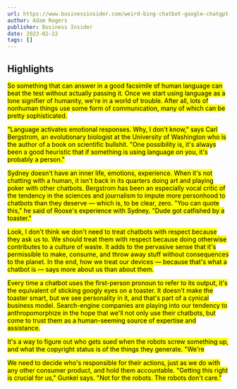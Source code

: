 ```yaml
---
url: https://www.businessinsider.com/weird-bing-chatbot-google-chatgpt-alive-conscious-sentient-ethics-2023-2
author: Adam Rogers
publisher: Business Insider
date: 2023-02-22
tags: []
---
```


## Highlights
<mark>So something that can answer in a good facsimile of human language can beat the test without actually passing it. Once we start using language as a lone signifier of humanity, we're in a world of trouble. After all, lots of nonhuman things use some form of communication, many of which can be pretty sophisticated.</mark>

<mark>"Language activates emotional responses. Why, I don't know," says Carl Bergstrom, an evolutionary biologist at the University of Washington who is the author of a book on scientific bullshit. "One possibility is, it's always been a good heuristic that if something is using language on you, it's probably a person."</mark>

<mark>Sydney doesn't have an inner life, emotions, experience. When it's not chatting with a human, it isn't back in its quarters doing art and playing poker with other chatbots. Bergstrom has been an especially vocal critic of the tendency in the sciences and journalism to impute more personhood to chatbots than they deserve — which is, to be clear, zero. "You can quote this," he said of Roose's experience with Sydney. "Dude got catfished by a toaster."</mark>

<mark>Look, I don't think we don't need to treat chatbots with respect because they ask us to. We should treat them with respect because doing otherwise contributes to a culture of waste. It adds to the pervasive sense that it's permissible to make, consume, and throw away stuff without consequences to the planet. In the end, how we treat our devices — because that's what a chatbot is — says more about us than about them.</mark>

<mark>Every time a chatbot uses the first-person pronoun to refer to its output, it's the equivalent of sticking googly eyes on a toaster. It doesn't make the toaster smart, but we see personality in it, and that's part of a cynical business model. Search-engine companies are playing into our tendency to anthropomorphize in the hope that we'll not only use their chatbots, but come to trust them as a human-seeming source of expertise and assistance.</mark>

<mark>It's a way to figure out who gets sued when the robots screw something up, and what the copyright status is of the things they generate. "We're</mark>

<mark>We need to decide who's responsible for their actions, just as we do with any other consumer product, and hold them accountable. "Getting this right is crucial for us," Gunkel says. "Not for the robots. The robots don't care."</mark>

